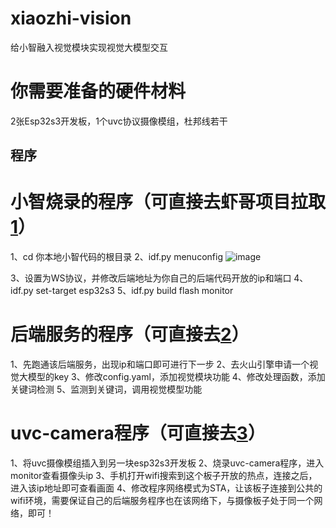 # xiaozhi-vision
给小智融入视觉模块实现视觉大模型交互

# 你需要准备的硬件材料
2张Esp32s3开发板，1个uvc协议摄像模组，杜邦线若干

## 程序
# 小智烧录的程序（可直接去虾哥项目拉取[1](https://github.com/78/xiaozhi-esp32)）
1、cd 你本地小智代码的根目录
2、idf.py menuconfig
![image](https://github.com/user-attachments/assets/b84d3bf5-67f5-4261-a963-483dfcc1f726)

3、设置为WS协议，并修改后端地址为你自己的后端代码开放的ip和端口
4、idf.py set-target esp32s3
5、idf.py build flash monitor

# 后端服务的程序（可直接去[2](https://github.com/xinnan-tech/xiaozhi-esp32-server)）
1、先跑通该后端服务，出现ip和端口即可进行下一步
2、去火山引擎申请一个视觉大模型的key
3、修改config.yaml，添加视觉模块功能
4、修改处理函数，添加关键词检测
5、监测到关键词，调用视觉模型功能

# uvc-camera程序（可直接去[3](https://github.com/espressif/esp-iot-solution/tree/d09966201afeab0135aa741e8ad6ed5a1ed09b6a/examples/usb/host/usb_camera_mic_spk)）
1、将uvc摄像模组插入到另一块esp32s3开发板
2、烧录uvc-camera程序，进入monitor查看摄像头ip
3、手机打开wifi搜索到这个板子开放的热点，连接之后，进入该ip地址即可查看画面
4、修改程序网络模式为STA，让该板子连接到公共的wifi环境，需要保证自己的后端服务程序也在该网络下，与摄像板子处于同一个网络，即可！
